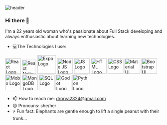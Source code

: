 

![header](https://i.postimg.cc/C1J2B9Vh/My-Post.png)

### Hi there 👋

I'm a 22 years old woman who's passionate about Full Stack developing and always enthusiastic about learning new technologies.


- :computer:The Technologies I use:

<img src="https://www.logolynx.com/images/logolynx/e1/e12c387bd8ebccf18a4741b4b83a6d71.png" alt="React Logo"  height="50"> <img src="https://assets-global.website-files.com/5d9bc5d562ffc2869b470941/5e1f9804b36ff7196d4b72a0_logo-react-native-tech.png" alt="React Native Logo"  height="45">
<img src="https://res.cloudinary.com/practicaldev/image/fetch/s--5N472VlU--/c_imagga_scale,f_auto,fl_progressive,h_900,q_auto,w_1600/https://repository-images.githubusercontent.com/65750241/79017180-d4ce-11e9-9955-3f0a7be00c7a" alt="Expo Logo"  height="60">
<img src="https://d2eip9sf3oo6c2.cloudfront.net/tags/images/000/000/256/full/nodejslogo.png" alt="Node JS Logo"  height="50">
<img src="https://www.vitoshacademy.com/wp-content/uploads/2015/04/JS.png" alt="JS Logo"  height="50">
<img src="https://upload.wikimedia.org/wikipedia/commons/thumb/6/61/HTML5_logo_and_wordmark.svg/1200px-HTML5_logo_and_wordmark.svg.png" alt="HTML Logo"  height="50">
<img src="https://upload.wikimedia.org/wikipedia/commons/d/d5/CSS3_logo_and_wordmark.svg" alt="CSS Logo"  height="50">
<img src="https://miro.medium.com/max/3840/1*z3V7CxdSbGGdOMU0K0X7zg.png" alt="Material UI Logo"  height="50">
<img src="https://raw.githubusercontent.com/angular-ui/angular-ui.github.com/master/logo/UI_Shield_Bootstrap.png" alt="Bootstrap UI Logo"  height="50">
<img src="https://mobx.js.org/img/mobx.png" alt="Mobx Logo"  height="50">
<img src="https://cdn.app.compendium.com/uploads/user/e7c690e8-6ff9-102a-ac6d-e4aebca50425/f4a5b21d-66fa-4885-92bf-c4e81c06d916/Image/e5eee315a17de0d7f56117077eb71fa9/mongo.png" alt="MongoDB Logo"  height="50">
<img src="https://markdpatton.files.wordpress.com/2020/03/azuresqllogo.png" alt="SQL Logo"  height="50">
<img src="https://upload.wikimedia.org/wikipedia/commons/thumb/5/5a/Godot_logo.svg/1200px-Godot_logo.svg.png" alt="Godot Logo"  height="50">
<img src="https://res.cloudinary.com/practicaldev/image/fetch/s--uSnYxWbN--/c_imagga_scale,f_auto,fl_progressive,h_900,q_auto,w_1600/https://external-content.duckduckgo.com/iu/%3Fu%3Dhttps%253A%252F%252Fyourdevops.org%252Fwp-content%252Fuploads%252F2019%252F03%252Fpython3.jpg%26f%3D1%26nofb%3D1" alt="Python Logo"  height="50">


- 📫 How to reach me: drorya2324@gmail.com
- 😄 Pronouns: she/her
- ⚡ Fun fact: Elephants are gentle enough to lift a single peanut with their trunk...

